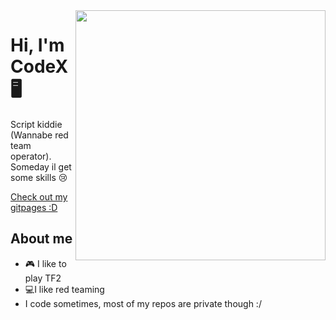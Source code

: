 <img align="right" width="400" height="400" src="https://i.imgur.com/qmQeeUi.png">


# Hi, I'm CodeX 🖥️

 Script kiddie (Wannabe red team operator). Someday il
 get some skills :cry:

  
[Check out my gitpages :D](http://www.codextf2.github.io)
## About me 

- :video_game: I like to play TF2
- 💻I like red teaming
- I code sometimes, most of my repos are private though :/

